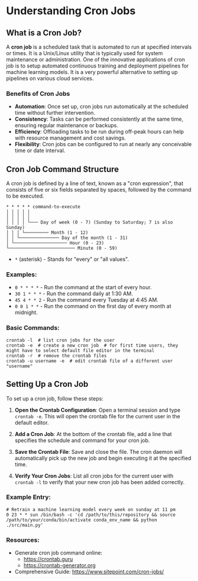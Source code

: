 
# Understanding Cron Jobs
## What is a Cron Job?

A **cron job** is a scheduled task that is automated to run at specified intervals or times. It is a Unix/Linux utility that is typically used for system maintenance or administration. One of the innovative applications of cron job is to setup automated continuous training and deployment pipelines for machine learning models. It is a very powerful alternative to setting up pipelines on various cloud services.

### Benefits of Cron Jobs
- **Automation**: Once set up, cron jobs run automatically at the scheduled time without further intervention.
- **Consistency**: Tasks can be performed consistently at the same time, ensuring regular maintenance or backups.
- **Efficiency**: Offloading tasks to be run during off-peak hours can help with resource management and cost savings.
- **Flexibility**: Cron jobs can be configured to run at nearly any conceivable time or date interval.

## Cron Job Command Structure

A cron job is defined by a line of text, known as a "cron expression", that consists of five or six fields separated by spaces, followed by the command to be executed.

```
* * * * * command-to-execute
│ │ │ │ │
│ │ │ │ │
│ │ │ │ └─── Day of week (0 - 7) (Sunday to Saturday; 7 is also Sunday)
│ │ │ └───────── Month (1 - 12)
│ │ └─────────────── Day of the month (1 - 31)
│ └──────────────────── Hour (0 - 23)
└───────────────────────── Minute (0 - 59)
```

- `*` (asterisk) - Stands for "every" or "all values".

### Examples:

- `0 * * * *` - Run the command at the start of every hour.
- `30 1 * * *` - Run the command daily at 1:30 AM.
- `45 4 * * 2` - Run the command every Tuesday at 4:45 AM.
- `0 0 1 * *` - Run the command on the first day of every month at midnight.

### Basic Commands:
```
crontab -l  # list cron jobs for the user
crontab -e  # create a new cron job  # for first time users, they might have to select default file editor in the terminal
crontab -r  # remove the crontab files
crontab -u username -e  # edit crontab file of a different user "username"
```

## Setting Up a Cron Job

To set up a cron job, follow these steps:

1. **Open the Crontab Configuration**:
   Open a terminal session and type `crontab -e`. This will open the crontab file for the current user in the default editor.

2. **Add a Cron Job**:
   At the bottom of the crontab file, add a line that specifies the schedule and command for your cron job.

3. **Save the Crontab File**:
   Save and close the file. The cron daemon will automatically pick up the new job and begin executing it at the specified time.

4. **Verify Your Cron Jobs**:
   List all cron jobs for the current user with `crontab -l` to verify that your new cron job has been added correctly.

### Example Entry:
```crontab
# Retrain a machine learning model every week on sunday at 11 pm
0 23 * * sun /bin/bash -c 'cd /path/to/this/repository && source /path/to/your/conda/bin/activate conda_env_name && python ./src/main.py'
```

### Resources:
- Generate cron job command online:
   - https://crontab.guru
   - https://crontab-generator.org
- Comprehensive Guide: https://www.sitepoint.com/cron-jobs/
